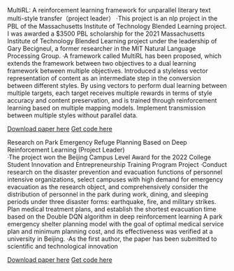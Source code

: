 

MultiRL: A reinforcement learning framework for unparallel literary text multi-style transfer（project leader） 
·This project is an nlp project in the PBL of the Massachusetts Institute of Technology Blended Learning project. I was awarded a $3500 PBL scholarship for the 2021 Massachusetts Institute of Technology Blended Learning project under the leadership of Gary Becigneul, a former researcher in the MIT Natural Language Processing Group.
·A framework called MultiRL has been proposed, which extends the framework between two objectives to a dual learning framework between multiple objectives. Introduced a styleless vector representation of content as an intermediate step in the conversion between different styles. By using vectors to perform dual learning between multiple targets, each target receives multiple rewards in terms of style accuracy and content preservation, and is trained through reinforcement learning based on multiple mapping models. Implement transmission between multiple styles without parallel data.

[Download paper here](http://zmyqjdsj.github.io/files/paper1.pdf)
[Get code here](http://zmyqjdsj.github.io/files/paper1.pdf)

Research on Park Emergency Refuge Planning Based on Deep Reinforcement Learning (Project Leader)                       
·The project won the Beijing Campus Level Award for the 2022 College Student Innovation and Entrepreneurship Training Program Project
·Conduct research on the disaster prevention and evacuation functions of personnel intensive organizations, select campuses with high demand for emergency evacuation as the research object, and comprehensively consider the distribution of personnel in the park during work, dining, and sleeping periods under three disaster forms: earthquake, fire, and military strikes. Plan medical treatment plans, and establish the shortest evacuation time based on the Double DQN algorithm in deep reinforcement learning A park emergency shelter planning model with the goal of optimal medical service plan and minimum planning cost, and its effectiveness was verified at a university in Beijing.
·As the first author, the paper has been submitted to scientific and technological innovation

[Download paper here](http://zmyqjdsj.github.io/files/paper2.pdf)
[Get code here](http://zmyqjdsj.github.io/files/paper2.pdf)
